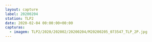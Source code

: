 ```yaml
---
layout: capture
label: 20200204
station: TLP2
date: 2020-02-04 00:00:00+00:00
capturas:
  - imagem: TLP2/2020/202002/20200204/M20200205_073547_TLP_2P.jpg
---
```

